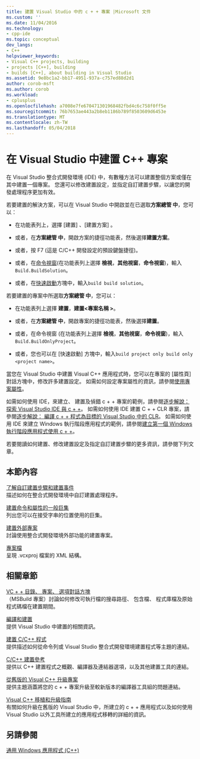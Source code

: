 ```yaml
---
title: 建置 Visual Studio 中的 c + + 專案 |Microsoft 文件
ms.custom: ''
ms.date: 11/04/2016
ms.technology:
- cpp-ide
ms.topic: conceptual
dev_langs:
- C++
helpviewer_keywords:
- Visual C++ projects, building
- projects [C++], building
- builds [C++], about building in Visual Studio
ms.assetid: 9e8bc1a2-bb17-4951-937a-c757ed88d2d1
author: corob-msft
ms.author: corob
ms.workload:
- cplusplus
ms.openlocfilehash: a7008e7fe670471301968482fbd4c6c758f0ff5e
ms.sourcegitcommit: 76b7653ae443a2b8eb1186b789f8503609d6453e
ms.translationtype: MT
ms.contentlocale: zh-TW
ms.lasthandoff: 05/04/2018
---
```

# <a name="building-c-projects-in-visual-studio"></a>在 Visual Studio 中建置 C++ 專案
在 Visual Studio 整合式開發環境 (IDE) 中，有數種方法可以建置整個方案或僅在其中建置一個專案。 您還可以修改建置設定，並指定自訂建置步驟，以讓您的開發處理程序更加有效。  
  
 若要建置的解決方案，可以在 Visual Studio 中開啟並在已選取**方案總管 中**，您可以：  
  
-   在功能表列上，選擇 [建置] 、[建置方案] 。  
  
-   或者，在**方案總管 中**，開啟方案的捷徑功能表，然後選擇**建置方案**。  
  
-   或者，按 F7  (這是 C/C++ 開發設定的預設鍵盤捷徑)。  
  
-   或者，在[命令視窗](/visualstudio/ide/reference/command-window)(在功能表列上選擇 **檢視**，**其他視窗**，**命令視窗**)，輸入`Build.BuildSolution`。  
  
-   或者，在[快速啟動](/visualstudio/ide/reference/quick-launch-environment-options-dialog-box)方塊中，輸入`build build solution`。  
  
 若要建置的專案中所選取**方案總管 中**，您可以：  
  
-   在功能表列上選擇 **建置**，**建置\<專案名稱 >**。  
  
-   或者，在**方案總管 中**，開啟專案的捷徑功能表，然後選擇**建置**。  
  
-   或者，在命令視窗 (在功能表列上選擇 **檢視**，**其他視窗**，**命令視窗**)，輸入`Build.BuildOnlyProject`。  
  
-   或者，您也可以在 [快速啟動] 方塊中，輸入`build project only build only <project name>`。  
  
 當您在 Visual Studio 中建置 Visual C++ 應用程式時，您可以在專案的 [屬性頁] 對話方塊中，修改許多建置設定。 如需如何設定專案屬性的資訊，請參閱[使用專案屬性](../ide/working-with-project-properties.md)。  
  
 如需如何使用 IDE，來建立、 建置及偵錯 c + + 專案的範例，請參閱[逐步解說： 探索 Visual Studio IDE 與 c + +](/visualstudio/ide/getting-started-with-cpp-in-visual-studio)。 如需如何使用 IDE 建置 C + + CLR 專案，請參閱[逐步解說： 編譯 c + + 程式為目標的 Visual Studio 中的 CLR](../ide/walkthrough-compiling-a-cpp-program-that-targets-the-clr-in-visual-studio.md)。 如需如何使用 IDE 來建立 Windows 執行階段應用程式的範例，請參閱[建立第一個 Windows 執行階段應用程式使用 c + +](http://msdn.microsoft.com/library/windows/apps/hh974580.aspx)。  
  
 若要閱讀如何建置、修改建置設定及指定自訂建置步驟的更多資訊，請參閱下列文章。  
  
## <a name="in-this-section"></a>本節內容  
 [了解自訂建置步驟和建置事件](../ide/understanding-custom-build-steps-and-build-events.md)  
 描述如何在整合式開發環境中自訂建置處理程序。  
  
 [建置命令和屬性的一般巨集](../ide/common-macros-for-build-commands-and-properties.md)  
 列出您可以在接受字串的位置使用的巨集。  
  
 [建置外部專案](../ide/building-external-projects.md)  
 討論使用整合式開發環境外部功能的建置專案。  
  
 [專案檔](../ide/project-files.md)  
 呈現 .vcxproj 檔案的 XML 結構。  
  
## <a name="related-sections"></a>相關章節  
 [VC + + 目錄、 專案、 選項對話方塊](vcpp-directories-property-page.md)  
 （MSBuild 專案）討論如何修改可執行檔的搜尋路徑、 包含檔、 程式庫檔及原始程式碼檔在建置期間。  
  
 [編譯和建置](/visualstudio/ide/compiling-and-building-in-visual-studio)  
 提供 Visual Studio 中建置的相關資訊。  
  
 [建置 C/C++ 程式](../build/building-c-cpp-programs.md)  
 提供描述如何從命令列或 Visual Studio 整合式開發環境建置程式等主題的連結。  
  
 [C/C++ 建置參考](../build/reference/c-cpp-building-reference.md)  
 提供以 C++ 建置程式之概觀、編譯器及連結器選項，以及其他建置工具的連結。  
  
 [從舊版的 Visual C++ 升級專案](../porting/upgrading-projects-from-earlier-versions-of-visual-cpp.md)  
 提供主題涵蓋將您的 c + + 專案升級至較新版本的編譯器工具組的問題連結。  
  
[Visual C++ 移植和升級指南](../porting/visual-cpp-porting-and-upgrading-guide.md)  
  有關如何升級在舊版的 Visual Studio 中，所建立的 c + + 應用程式以及如何使用 Visual Studio 以外工具所建立的應用程式移轉的詳細的資訊。  
  
## <a name="see-also"></a>另請參閱  
 [通用 Windows 應用程式 (C++)](../windows/universal-windows-apps-cpp.md)